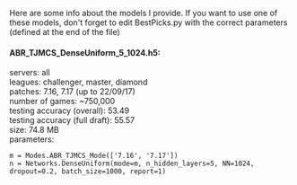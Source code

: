 Here are some info about the models I provide. If you want to use one of these models, don't forget to edit BestPicks.py with the correct parameters (defined at the end of the file)

#### ABR_TJMCS_DenseUniform_5_1024.h5: 
servers: all  
leagues: challenger, master, diamond  
patches: 7.16, 7.17 (up to 22/09/17)  
number of games: ~750,000  
testing accuracy (overall): 53.49  
testing accuracy (full draft): 55.57  
size: 74.8 MB  
parameters:  

```
m = Modes.ABR_TJMCS_Mode(['7.16', '7.17'])
n = Networks.DenseUniform(mode=m, n_hidden_layers=5, NN=1024, dropout=0.2, batch_size=1000, report=1)
```
